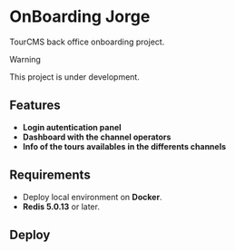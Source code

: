 # OnBoarding Jorge 
TourCMS back office onboarding project.

> [!WARNING]
> This project is under development.

## Features

- **Login autentication panel**
- **Dashboard with the channel operators**
- **Info of the tours availables in the differents channels**


## Requirements

- Deploy local environment on **Docker**.
- **Redis 5.0.13** or later.


## Deploy